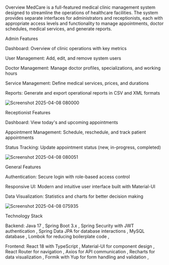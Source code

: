 Overview
MedCare is a full-featured medical clinic management system designed to streamline the operations of healthcare facilities. The system provides separate interfaces for administrators and receptionists, each with appropriate access levels and functionality to manage appointments, doctor schedules, medical services, and generate reports.


Admin Features

Dashboard: Overview of clinic operations with key metrics

User Management: Add, edit, and remove system users

Doctor Management: Manage doctor profiles, specializations, and working hours

Service Management: Define medical services, prices, and durations

Reports: Generate and export operational reports in CSV and XML formats

![Screenshot 2025-04-08 080000](https://github.com/user-attachments/assets/80c8e6d3-29d1-411a-b38d-561b9864165e)


Receptionist Features

Dashboard: View today's and upcoming appointments 

Appointment Management: Schedule, reschedule, and track patient appointments

Status Tracking: Update appointment status (new, in-progress, completed)

![Screenshot 2025-04-08 080051](https://github.com/user-attachments/assets/58ca6f79-529d-4554-9342-2f9d39fbfa84)


General Features

Authentication: Secure login with role-based access control

Responsive UI: Modern and intuitive user interface built with Material-UI

Data Visualization: Statistics and charts for better decision making

![Screenshot 2025-04-08 075935](https://github.com/user-attachments/assets/f97670b5-bed2-4059-8b7b-d613fc69b6c3)


Technology Stack

Backend:
Java 17 ,
Spring Boot 3.x ,
Spring Security with JWT authentication ,
Spring Data JPA for database interactions ,
MySQL database ,
Lombok for reducing boilerplate code ,

Frontend:
React 18 with TypeScript ,
Material-UI for component design ,
React Router for navigation ,
Axios for API communication ,
Recharts for data visualization ,
Formik with Yup for form handling and validation ,
